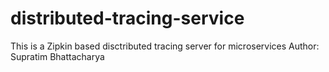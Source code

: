 # distributed-tracing-service
This is a Zipkin based disctributed tracing server for microservices
Author: Supratim Bhattacharya
